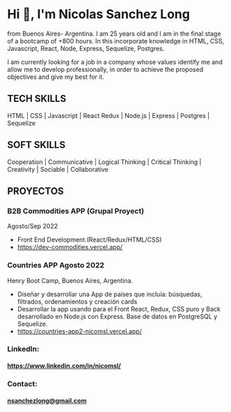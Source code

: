 # Hi 👋, I'm Nicolas Sanchez Long
from Buenos Aires- Argentina. I am 25 years old and I am in the final stage of a bootcamp of +800 hours. In this incorporate knowledge in HTML, CSS, Javascript, React, Node, Express, Sequelize, Postgres.

I am currently looking for a job in a company whose values identify me and allow me to develop professionally, in order to achieve the proposed objectives and give my best for it.

## TECH SKILLS
HTML | CSS | Javascript | React Redux | Node.js | Express | Postgres | Sequelize

## SOFT SKILLS
Cooperation | Communicative | Logical Thinking | Critical Thinking | Creativity | Sociable | Collaborative




## PROYECTOS
### B2B Commodities APP (Grupal Proyect)
Agosto/Sep 2022
- Front End Development.(React/Redux/HTML/CSS)
- https://dev-commodities.vercel.app/

### Countries APP Agosto 2022
Henry Boot Camp, Buenos Aires, Argentina. 
- Diseñar y desarrollar una App de países que incluía: búsquedas, filtrados, ordenamientos y creación cards
- Desarrollar la app usando para el Front React, Redux, CSS puro y Back desarrollado en Node.js con Express. Base de datos en PostgreSQL y Sequelize.
- https://countries-app2-nicomsl.vercel.app/


### LinkedIn:
#### https://www.linkedin.com/in/nicomsl/
### Contact:
#### nsanchezlong@gmail.com
